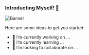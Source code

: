### Introducting Myself! 👋

![Banner](https://github.com/user-attachments/assets/b9b93cdb-4da8-47ad-a225-3463964288ec)

Here are some ideas to get you started:

- 🔭 I’m currently working on ...
- 🌱 I’m currently learning ...
- 👯 I’m looking to collaborate on ...

<!--
**oshorunke1/oshorunke1** is a ✨ _special_ ✨ repository because its `README.md` (this file) appears on your GitHub profile.
- 🤔 I’m looking for help with ...
- 💬 Ask me about ...
- 📫 How to reach me: ...
- 😄 Pronouns: ...
- ⚡ Fun fact: ...
-->
